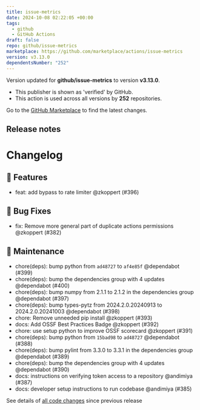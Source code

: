 ```yaml
---
title: issue-metrics
date: 2024-10-08 02:22:05 +00:00
tags:
  - github
  - GitHub Actions
draft: false
repo: github/issue-metrics
marketplace: https://github.com/marketplace/actions/issue-metrics
version: v3.13.0
dependentsNumber: "252"
---
```



Version updated for **github/issue-metrics** to version **v3.13.0**.
- This publisher is shown as 'verified' by GitHub.
- This action is used across all versions by **252** repositories.

Go to the [GitHub Marketplace](https://github.com/marketplace/actions/issue-metrics) to find the latest changes.

## Release notes

# Changelog
## 🚀 Features

- feat: add bypass to rate limiter @zkoppert (#396)

## 🐛 Bug Fixes

- fix: Remove more general part of duplicate actions permissions @zkoppert (#382)

## 🧰 Maintenance

- chore(deps): bump python from `ad48727` to `af4e85f` @dependabot (#399)
- chore(deps): bump the dependencies group with 4 updates @dependabot (#400)
- chore(deps): bump numpy from 2.1.1 to 2.1.2 in the dependencies group @dependabot (#397)
- chore(deps): bump types-pytz from 2024.2.0.20240913 to 2024.2.0.20241003 @dependabot (#398)
- chore: Remove unneeded pip install @zkoppert (#393)
- docs: Add OSSF Best Practices Badge @zkoppert (#392)
- chore: use setup python to improve OSSF scorecard @zkoppert (#391)
- chore(deps): bump python from `15bad98` to `ad48727` @dependabot (#388)
- chore(deps): bump pylint from 3.3.0 to 3.3.1 in the dependencies group @dependabot (#389)
- chore(deps): bump the dependencies group with 4 updates @dependabot (#390)
- docs: instructions on verifying token access to a repository @andimiya (#387)
- docs: developer setup instructions to run codebase @andimiya (#385)

See details of [all code changes](https://github.com/github/issue-metrics/compare/v3.12.0...v3.13.0) since previous release

